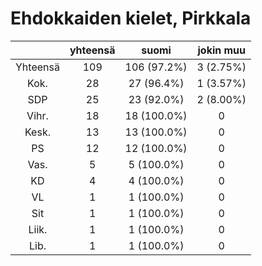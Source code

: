 # Ehdokkaiden kielet, Pirkkala

| |yhteensä|suomi|jokin muu|
|:---:|:---:|:---:|:---:|
|Yhteensä|109|106 (97.2%)|3 (2.75%)|
|Kok.|28|27 (96.4%)|1 (3.57%)|
|SDP|25|23 (92.0%)|2 (8.00%)|
|Vihr.|18|18 (100.0%)|0|
|Kesk.|13|13 (100.0%)|0|
|PS|12|12 (100.0%)|0|
|Vas.|5|5 (100.0%)|0|
|KD|4|4 (100.0%)|0|
|VL|1|1 (100.0%)|0|
|Sit|1|1 (100.0%)|0|
|Liik.|1|1 (100.0%)|0|
|Lib.|1|1 (100.0%)|0|

